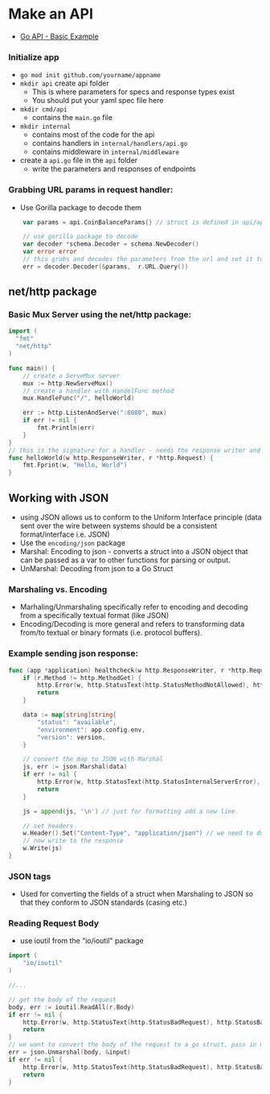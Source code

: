 # Make an API

- [Go API - Basic Example](https://github.com/BrentGrammer/go-api)

### Initialize app

- `go mod init github.com/yourname/appname`
- `mkdir api` create api folder
  - This is where parameters for specs and response types exist
  - You should put your yaml spec file here
- `mkdir cmd/api`
  - contains the `main.go` file
- `mkdir internal`
  - contains most of the code for the api
  - contains handlers in `internal/handlers/api.go`
  - contains middleware in `internal/middleware`
- create a `api.go` file in the `api` folder
  - write the parameters and responses of endpoints

### Grabbing URL params in request handler:

- Use Gorilla package to decode them

```go
	var params = api.CoinBalanceParams{} // struct is defined in api/api.go and represents the url parameters for this request

	// use gorilla package to decode
	var decoder *schema.Decoder = schema.NewDecoder()
	var error error
    // this grabs and decodes the parameters from the url and set it to the values in the params struct
	err = decoder.Decoder(&params,  r.URL.Query())
```

## net/http package

### Basic Mux Server using the net/http package:

```go
import (
  "fmt"
  "net/http"
)

func main() {
    // create a ServeMux server
    mux := http.NewServeMux()
    // create a handler with HandelFunc method
    mux.HandleFunc("/", helloWorld)

    err := http.ListenAndServe(":8080", mux)
    if err != nil {
        fmt.Println(err)
    }
}
// this is the signature for a handler - needs the response writer and pointer to Request
func helloWorld(w http.ResponseWriter, r *http.Request) {
    fmt.Fprint(w, "Hello, World")
}
```

## Working with JSON

- using JSON allows us to conform to the Uniform Interface principle (data sent over the wire between systems should be a consistent format/interface i.e. JSON)
- Use the `encoding/json` package
- Marshal: Encoding to json - converts a struct into a JSON object that can be passed as a var to other functions for parsing or output.
- UnMarshal: Decoding from json to a Go Struct

### Marshaling vs. Encoding

- Marhaling/Unmarshaling specifically refer to encoding and decoding from a specifically textual format (like JSON)
- Encoding/Decoding is more general and refers to transforming data from/to textual or binary formats (i.e. protocol buffers).

### Example sending json response:

```go
func (app *application) healthcheck(w http.ResponseWriter, r *http.Request) {
	if (r.Method != http.MethodGet) {
		http.Error(w, http.StatusText(http.StatusMethodNotAllowed), http.StatusMethodNotAllowed)
	    return
	}

	data := map[string]string{
		"status": "available",
		"environment": app.config.env,
		"version": version,
	}

	// convert the map to JSON with Marshal
	js, err := json.Marshal(data)
	if err != nil {
		http.Error(w, http.StatusText(http.StatusInternalServerError), http.StatusInternalServerError)
		return
	}

	js = append(js, '\n') // just for formatting add a new line

	// set headers
	w.Header().Set("Content-Type", "application/json") // we need to do this for json since default header is set to plain text
	// now write to the response
	w.Write(js)
}
```

### JSON tags

- Used for converting the fields of a struct when Marshaling to JSON so that they conform to JSON standards (casing etc.)

### Reading Request Body

- use ioutil from the "io/ioutil" package

```go
import (
	"io/ioutil"
)

//...

// get the body of the request
body, err := ioutil.ReadAll(r.Body)
if err != nil {
	http.Error(w, http.StatusText(http.StatusBadRequest), http.StatusBadRequest)
	return
}
// we want to convert the body of the request to a go struct, pass in mem addr of the input struct to mutate it
err = json.Unmarshal(body, &input)
if err != nil {
	http.Error(w, http.StatusText(http.StatusBadRequest), http.StatusBadRequest)
	return
}
```
